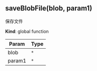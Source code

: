 <a name="saveBlobFile"></a>

## saveBlobFile(blob, param1)
保存文件

**Kind**: global function  

| Param | Type |
| --- | --- |
| blob | <code>\*</code> | 
| param1 | <code>\*</code> | 

